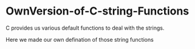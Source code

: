 # OwnVersion-of-C-string-Functions
C provides us various default functions to deal with the strings.

Here we made our own defination of those string functions 

